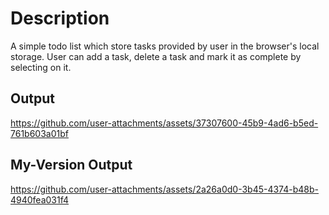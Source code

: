 # Description
A simple todo list which store tasks provided by user in the browser's local storage. User can add a task, delete a task and mark it as complete by selecting on it.
## Output
https://github.com/user-attachments/assets/37307600-45b9-4ad6-b5ed-761b603a01bf
## My-Version Output
https://github.com/user-attachments/assets/2a26a0d0-3b45-4374-b48b-4940fea031f4

